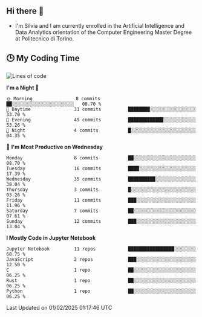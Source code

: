 ## Hi there 👋

- I'm Silvia and I am currently enrolled in the Artificial Intelligence and Data Analytics orientation of the Computer Engineering Master Degree at Politecnico di Torino.


<!-- <p align="center">
   <img style="height:170px;display:inline-block"  src="http://github-profile-summary-cards.vercel.app/api/cards/profile-details?username=silviapolizzi&theme=github_dark" />
   <img style="height:170px;display:inline-block"  src="http://github-profile-summary-cards.vercel.app/api/cards/most-commit-language?username=silviapolizzi&theme=github_dark&exclude=" /> 
</p> -->


## :clock3: My Coding Time 

<!--START_SECTION:waka-->
![Lines of code](https://img.shields.io/badge/From%20Hello%20World%20I%27ve%20Written-103.5%20thousand%20lines%20of%20code-blue)

**I'm a Night 🦉** 

```text
🌞 Morning                8 commits           ██░░░░░░░░░░░░░░░░░░░░░░░   08.70 % 
🌆 Daytime                31 commits          ████████░░░░░░░░░░░░░░░░░   33.70 % 
🌃 Evening                49 commits          █████████████░░░░░░░░░░░░   53.26 % 
🌙 Night                  4 commits           █░░░░░░░░░░░░░░░░░░░░░░░░   04.35 % 
```
📅 **I'm Most Productive on Wednesday** 

```text
Monday                   8 commits           ██░░░░░░░░░░░░░░░░░░░░░░░   08.70 % 
Tuesday                  16 commits          ████░░░░░░░░░░░░░░░░░░░░░   17.39 % 
Wednesday                35 commits          ██████████░░░░░░░░░░░░░░░   38.04 % 
Thursday                 3 commits           █░░░░░░░░░░░░░░░░░░░░░░░░   03.26 % 
Friday                   11 commits          ███░░░░░░░░░░░░░░░░░░░░░░   11.96 % 
Saturday                 7 commits           ██░░░░░░░░░░░░░░░░░░░░░░░   07.61 % 
Sunday                   12 commits          ███░░░░░░░░░░░░░░░░░░░░░░   13.04 % 
```


**I Mostly Code in Jupyter Notebook** 

```text
Jupyter Notebook         11 repos            █████████████████░░░░░░░░   68.75 % 
JavaScript               2 repos             ███░░░░░░░░░░░░░░░░░░░░░░   12.50 % 
C                        1 repo              ██░░░░░░░░░░░░░░░░░░░░░░░   06.25 % 
Rust                     1 repo              ██░░░░░░░░░░░░░░░░░░░░░░░   06.25 % 
Python                   1 repo              ██░░░░░░░░░░░░░░░░░░░░░░░   06.25 % 
```




 Last Updated on 01/02/2025 01:17:46 UTC
<!--END_SECTION:waka-->
